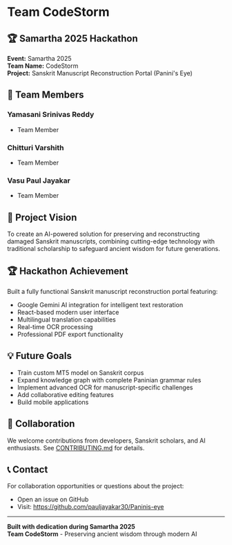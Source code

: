# Team CodeStorm

## 🏆 Samartha 2025 Hackathon

**Event:** Samartha 2025  
**Team Name:** CodeStorm  
**Project:** Sanskrit Manuscript Reconstruction Portal (Panini's Eye)

## 👥 Team Members

### Yamasani Srinivas Reddy
- Team Member

### Chitturi Varshith
- Team Member

### Vasu Paul Jayakar
- Team Member

## 🎯 Project Vision

To create an AI-powered solution for preserving and reconstructing damaged Sanskrit manuscripts, combining cutting-edge technology with traditional scholarship to safeguard ancient wisdom for future generations.

## 🏆 Hackathon Achievement

Built a fully functional Sanskrit manuscript reconstruction portal featuring:
- Google Gemini AI integration for intelligent text restoration
- React-based modern user interface
- Multilingual translation capabilities
- Real-time OCR processing
- Professional PDF export functionality

## 💡 Future Goals

- Train custom MT5 model on Sanskrit corpus
- Expand knowledge graph with complete Paninian grammar rules
- Implement advanced OCR for manuscript-specific challenges
- Add collaborative editing features
- Build mobile applications

## 🤝 Collaboration

We welcome contributions from developers, Sanskrit scholars, and AI enthusiasts. See [CONTRIBUTING.md](CONTRIBUTING.md) for details.

## 📞 Contact

For collaboration opportunities or questions about the project:
- Open an issue on GitHub
- Visit: https://github.com/pauljayakar30/Paninis-eye

---

**Built with dedication during Samartha 2025**  
**Team CodeStorm** - Preserving ancient wisdom through modern AI
